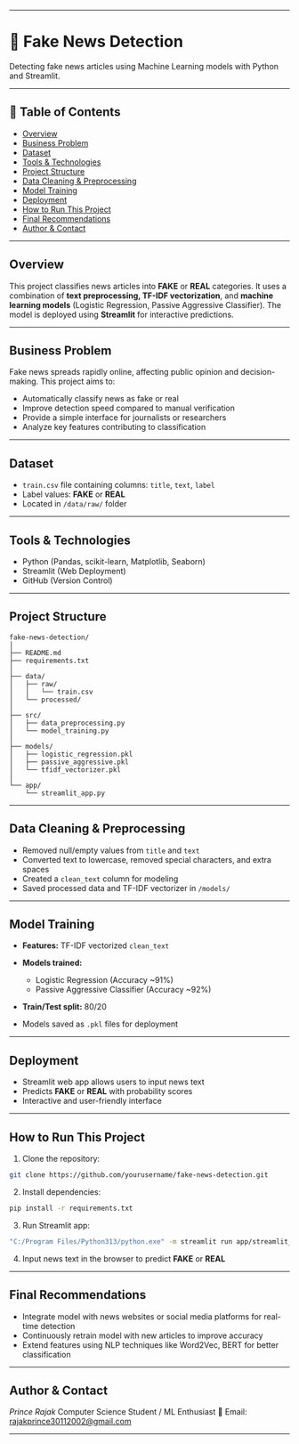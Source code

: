 
---

# 📰 Fake News Detection

Detecting fake news articles using Machine Learning models with Python and Streamlit.

---

## 📌 Table of Contents

* <a href="#overview">Overview</a>
* <a href="#business-problem">Business Problem</a>
* <a href="#dataset">Dataset</a>
* <a href="#tools--technologies">Tools & Technologies</a>
* <a href="#project-structure">Project Structure</a>
* <a href="#data-cleaning--preprocessing">Data Cleaning & Preprocessing</a>
* <a href="#model-training">Model Training</a>
* <a href="#deployment">Deployment</a>
* <a href="#how-to-run-this-project">How to Run This Project</a>
* <a href="#final-recommendations">Final Recommendations</a>
* <a href="#author--contact">Author & Contact</a>

---

<h2><a class="anchor" id="overview"></a>Overview</h2>

This project classifies news articles into **FAKE** or **REAL** categories. It uses a combination of **text preprocessing, TF-IDF vectorization**, and **machine learning models** (Logistic Regression, Passive Aggressive Classifier). The model is deployed using **Streamlit** for interactive predictions.

---

<h2><a class="anchor" id="business-problem"></a>Business Problem</h2>

Fake news spreads rapidly online, affecting public opinion and decision-making. This project aims to:

* Automatically classify news as fake or real
* Improve detection speed compared to manual verification
* Provide a simple interface for journalists or researchers
* Analyze key features contributing to classification

---

<h2><a class="anchor" id="dataset"></a>Dataset</h2>

* `train.csv` file containing columns: `title`, `text`, `label`
* Label values: **FAKE** or **REAL**
* Located in `/data/raw/` folder

---

<h2><a class="anchor" id="tools--technologies"></a>Tools & Technologies</h2>

* Python (Pandas, scikit-learn, Matplotlib, Seaborn)
* Streamlit (Web Deployment)
* GitHub (Version Control)

---

<h2><a class="anchor" id="project-structure"></a>Project Structure</h2>

```
fake-news-detection/
│
├── README.md
├── requirements.txt
│
├── data/
│   ├── raw/
│   │   └── train.csv
│   └── processed/
│
├── src/
│   ├── data_preprocessing.py
│   └── model_training.py
│
├── models/
│   ├── logistic_regression.pkl
│   ├── passive_aggressive.pkl
│   └── tfidf_vectorizer.pkl
│
└── app/
    └── streamlit_app.py
```

---

<h2><a class="anchor" id="data-cleaning--preprocessing"></a>Data Cleaning & Preprocessing</h2>

* Removed null/empty values from `title` and `text`
* Converted text to lowercase, removed special characters, and extra spaces
* Created a `clean_text` column for modeling
* Saved processed data and TF-IDF vectorizer in `/models/`

---

<h2><a class="anchor" id="model-training"></a>Model Training</h2>

* **Features:** TF-IDF vectorized `clean_text`
* **Models trained:**

  * Logistic Regression (Accuracy ~91%)
  * Passive Aggressive Classifier (Accuracy ~92%)
* **Train/Test split:** 80/20
* Models saved as `.pkl` files for deployment

---

<h2><a class="anchor" id="deployment"></a>Deployment</h2>

* Streamlit web app allows users to input news text
* Predicts **FAKE** or **REAL** with probability scores
* Interactive and user-friendly interface

---

<h2><a class="anchor" id="how-to-run-this-project"></a>How to Run This Project</h2>

1. Clone the repository:

```bash
git clone https://github.com/yourusername/fake-news-detection.git
```

2. Install dependencies:

```bash
pip install -r requirements.txt
```

3. Run Streamlit app:

```bash
"C:/Program Files/Python313/python.exe" -m streamlit run app/streamlit_app.py
```

4. Input news text in the browser to predict **FAKE** or **REAL**

---

<h2><a class="anchor" id="final-recommendations"></a>Final Recommendations</h2>

* Integrate model with news websites or social media platforms for real-time detection
* Continuously retrain model with new articles to improve accuracy
* Extend features using NLP techniques like Word2Vec, BERT for better classification

---

<h2><a class="anchor" id="author--contact"></a>Author & Contact</h2>

*Prince Rajak*
Computer Science Student / ML Enthusiast
📧 Email: [rajakprince30112002@gmail.com](mailto:rajakprince30112002@gmail.com)


---


